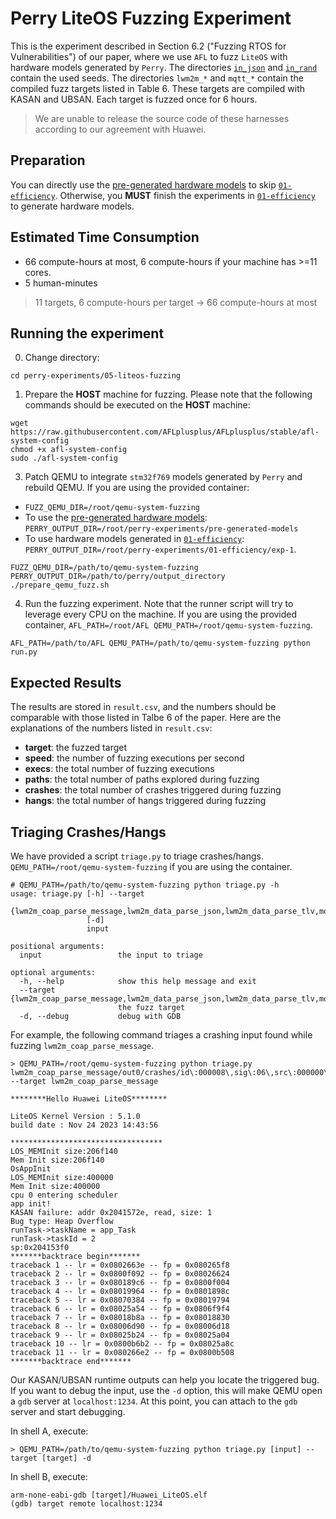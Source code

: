 # Perry LiteOS Fuzzing Experiment
This is the experiment described in Section 6.2 ("Fuzzing RTOS for Vulnerabilities") of our paper, where we use `AFL` to fuzz `LiteOS` with hardware models generated by `Perry`. The directories [`in_json`](./in_json/) and [`in_rand`](./in_rand/) contain the used seeds. The directories `lwm2m_*` and `mqtt_*` contain the compiled fuzz targets listed in Table 6. These targets are compiled with KASAN and UBSAN. Each target is fuzzed once for 6 hours.

> We are unable to release the source code of these harnesses according to our agreement with Huawei.

## Preparation
You can directly use the [pre-generated hardware models](../pre-generated-models/) to skip [`01-efficiency`](../01-efficiency/). Otherwise, you **MUST** finish the experiments in [`01-efficiency`](../01-efficiency/) to generate hardware models.

## Estimated Time Consumption
* 66 compute-hours at most, 6 compute-hours if your machine has >=11 cores.
* 5 human-minutes

> 11 targets, 6 compute-hours per target -> 66 compute-hours at most

## Running the experiment
0. Change directory:
```shell
cd perry-experiments/05-liteos-fuzzing
```

1. Prepare the **HOST** machine for fuzzing. Please note that the following commands should be executed on the **HOST** machine:
```shell
wget https://raw.githubusercontent.com/AFLplusplus/AFLplusplus/stable/afl-system-config
chmod +x afl-system-config
sudo ./afl-system-config
```

3. Patch QEMU to integrate `stm32f769` models generated by `Perry` and rebuild QEMU. If you are using the provided container:
  * `FUZZ_QEMU_DIR=/root/qemu-system-fuzzing`
  * To use the [pre-generated hardware models](../pre-generated-models/): `PERRY_OUTPUT_DIR=/root/perry-experiments/pre-generated-models`
  * To use hardware models generated in [`01-efficiency`](../01-efficiency/): `PERRY_OUTPUT_DIR=/root/perry-experiments/01-efficiency/exp-1`.
```shell
FUZZ_QEMU_DIR=/path/to/qemu-system-fuzzing PERRY_OUTPUT_DIR=/path/to/perry/output_directory ./prepare_qemu_fuzz.sh
```

4. Run the fuzzing experiment. Note that the runner script will try to leverage every CPU on the machine. If you are using the provided container, `AFL_PATH=/root/AFL QEMU_PATH=/root/qemu-system-fuzzing`.
```shell
AFL_PATH=/path/to/AFL QEMU_PATH=/path/to/qemu-system-fuzzing python run.py
```

## Expected Results
The results are stored in `result.csv`, and the numbers should be comparable with those listed in Talbe 6 of the paper. Here are the explanations of the numbers listed in `result.csv`:
* **target**: the fuzzed target
* **speed**: the number of fuzzing executions per second
* **execs**: the total number of fuzzing executions
* **paths**: the total number of paths explored during fuzzing
* **crashes**: the total number of crashes triggered during fuzzing
* **hangs**: the total number of hangs triggered during fuzzing

## Triaging Crashes/Hangs
We have provided a script `triage.py` to triage crashes/hangs. `QEMU_PATH=/root/qemu-system-fuzzing` if you are using the container.
```shell
# QEMU_PATH=/path/to/qemu-system-fuzzing python triage.py -h
usage: triage.py [-h] --target
                 {lwm2m_coap_parse_message,lwm2m_data_parse_json,lwm2m_data_parse_tlv,mqtt_ack,mqtt_connack,mqtt_connect,mqtt_pub,mqtt_suback,mqtt_subscribe,mqtt_unsuback,mqtt_unsubscribe}
                 [-d]
                 input

positional arguments:
  input                 the input to triage

optional arguments:
  -h, --help            show this help message and exit
  --target {lwm2m_coap_parse_message,lwm2m_data_parse_json,lwm2m_data_parse_tlv,mqtt_ack,mqtt_connack,mqtt_connect,mqtt_pub,mqtt_suback,mqtt_subscribe,mqtt_unsuback,mqtt_unsubscribe}
                        the fuzz target
  -d, --debug           debug with GDB
```

For example, the following command triages a crashing input found while fuzzing `lwm2m_coap_parse_message`.

```shell
> QEMU_PATH=/root/qemu-system-fuzzing python triage.py lwm2m_coap_parse_message/out0/crashes/id\:000008\,sig\:06\,src\:000000\,op\:havoc\,rep\:16 --target lwm2m_coap_parse_message

********Hello Huawei LiteOS********

LiteOS Kernel Version : 5.1.0
build date : Nov 24 2023 14:43:56

**********************************
LOS_MEMInit size:206f140
Mem Init size:206f140
OsAppInit
LOS_MEMInit size:400000
Mem Init size:400000
cpu 0 entering scheduler
app init!
KASAN failure: addr 0x2041572e, read, size: 1
Bug type: Heap Overflow
runTask->taskName = app_Task
runTask->taskId = 2
sp:0x204153f0
*******backtrace begin*******
traceback 1 -- lr = 0x0802663e -- fp = 0x080265f8
traceback 2 -- lr = 0x0800f092 -- fp = 0x08026624
traceback 3 -- lr = 0x080189c6 -- fp = 0x0800f004
traceback 4 -- lr = 0x08019964 -- fp = 0x0801898c
traceback 5 -- lr = 0x08070384 -- fp = 0x08019794
traceback 6 -- lr = 0x08025a54 -- fp = 0x0806f9f4
traceback 7 -- lr = 0x08018b8a -- fp = 0x08018830
traceback 8 -- lr = 0x08006d90 -- fp = 0x08006d18
traceback 9 -- lr = 0x08025b24 -- fp = 0x08025a04
traceback 10 -- lr = 0x0800b6b2 -- fp = 0x08025a8c
traceback 11 -- lr = 0x080266e2 -- fp = 0x0800b508
*******backtrace end*******
```

Our KASAN/UBSAN runtime outputs can help you locate the triggered bug. If you want to debug the input, use the `-d` option, this will make QEMU open a `gdb` server at `localhost:1234`. At this point, you can attach to the `gdb` server and start debugging.

In shell A, execute:
```shell
> QEMU_PATH=/path/to/qemu-system-fuzzing python triage.py [input] --target [target] -d
```

In shell B, execute:
```shell
arm-none-eabi-gdb [target]/Huawei_LiteOS.elf
(gdb) target remote localhost:1234
```
